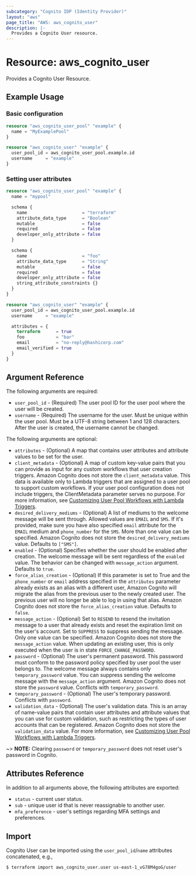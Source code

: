 ```yaml
---
subcategory: "Cognito IDP (Identity Provider)"
layout: "aws"
page_title: "AWS: aws_cognito_user"
description: |-
  Provides a Cognito User resource.
---
```


# Resource: aws_cognito_user

Provides a Cognito User Resource.

## Example Usage

### Basic configuration

```terraform
resource "aws_cognito_user_pool" "example" {
  name = "MyExamplePool"
}

resource "aws_cognito_user" "example" {
  user_pool_id = aws_cognito_user_pool.example.id
  username     = "example"
}
```

### Setting user attributes

```terraform
resource "aws_cognito_user_pool" "example" {
  name = "mypool"

  schema {
    name                     = "terraform"
    attribute_data_type      = "Boolean"
    mutable                  = false
    required                 = false
    developer_only_attribute = false
  }

  schema {
    name                     = "foo"
    attribute_data_type      = "String"
    mutable                  = false
    required                 = false
    developer_only_attribute = false
    string_attribute_constraints {}
  }
}

resource "aws_cognito_user" "example" {
  user_pool_id = aws_cognito_user_pool.example.id
  username     = "example"

  attributes = {
    terraform      = true
    foo            = "bar"
    email          = "no-reply@hashicorp.com"
    email_verified = true
  }
}
```

## Argument Reference

The following arguments are required:

* `user_pool_id` - (Required) The user pool ID for the user pool where the user will be created.
* `username` - (Required) The username for the user. Must be unique within the user pool. Must be a UTF-8 string between 1 and 128 characters. After the user is created, the username cannot be changed.

The following arguments are optional:

* `attributes` - (Optional) A map that contains user attributes and attribute values to be set for the user.
* `client_metadata` - (Optional) A map of custom key-value pairs that you can provide as input for any custom workflows that user creation triggers. Amazon Cognito does not store the `client_metadata` value. This data is available only to Lambda triggers that are assigned to a user pool to support custom workflows. If your user pool configuration does not include triggers, the ClientMetadata parameter serves no purpose. For more information, see [Customizing User Pool Workflows with Lambda Triggers](https://docs.aws.amazon.com/cognito/latest/developerguide/cognito-user-identity-pools-working-with-aws-lambda-triggers.html).
* `desired_delivery_mediums` - (Optional) A list of mediums to the welcome message will be sent through. Allowed values are `EMAIL` and `SMS`. If it's provided, make sure you have also specified `email` attribute for the `EMAIL` medium and `phone_number` for the `SMS`. More than one value can be specified. Amazon Cognito does not store the `desired_delivery_mediums` value. Defaults to `["SMS"]`.
* `enabled` - (Optional) Specifies whether the user should be enabled after creation. The welcome message will be sent regardless of the `enabled` value. The behavior can be changed with `message_action` argument. Defaults to `true`.
* `force_alias_creation` - (Optional) If this parameter is set to True and the `phone_number` or `email` address specified in the `attributes` parameter already exists as an alias with a different user, Amazon Cognito will migrate the alias from the previous user to the newly created user. The previous user will no longer be able to log in using that alias. Amazon Cognito does not store the `force_alias_creation` value. Defaults to `false`.
* `message_action` - (Optional) Set to `RESEND` to resend the invitation message to a user that already exists and reset the expiration limit on the user's account. Set to `SUPPRESS` to suppress sending the message. Only one value can be specified. Amazon Cognito does not store the `message_action` value. When updating an existing user, this is only executed when the user is in state `FORCE_CHANGE_PASSWORD`. 
* `password` - (Optional) The user's permanent password. This password must conform to the password policy specified by user pool the user belongs to. The welcome message always contains only `temporary_password` value. You can suppress sending the welcome message with the `message_action` argument. Amazon Cognito does not store the `password` value. Conflicts with `temporary_password`.
* `temporary_password` - (Optional) The user's temporary password. Conflicts with `password`.
* `validation_data` - (Optional) The user's validation data. This is an array of name-value pairs that contain user attributes and attribute values that you can use for custom validation, such as restricting the types of user accounts that can be registered. Amazon Cognito does not store the `validation_data` value. For more information, see [Customizing User Pool Workflows with Lambda Triggers](https://docs.aws.amazon.com/cognito/latest/developerguide/cognito-user-identity-pools-working-with-aws-lambda-triggers.html).

~> **NOTE:** Clearing `password` or `temporary_password` does not reset user's password in Cognito.

## Attributes Reference

In addition to all arguments above, the following attributes are exported:

* `status` - current user status.
* `sub` - unique user id that is never reassignable to another user.
* `mfa_preference` - user's settings regarding MFA settings and preferences.

## Import

Cognito User can be imported using the `user_pool_id`/`name` attributes concatenated, e.g.,

```
$ terraform import aws_cognito_user.user us-east-1_vG78M4goG/user
```
